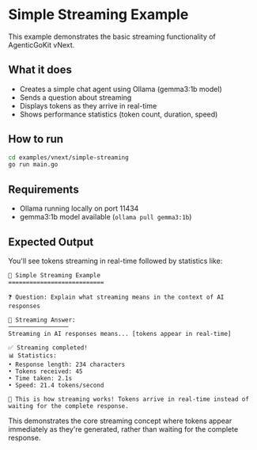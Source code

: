 # Simple Streaming Example

This example demonstrates the basic streaming functionality of AgenticGoKit vNext.

## What it does

- Creates a simple chat agent using Ollama (gemma3:1b model)
- Sends a question about streaming
- Displays tokens as they arrive in real-time
- Shows performance statistics (token count, duration, speed)

## How to run

```bash
cd examples/vnext/simple-streaming
go run main.go
```

## Requirements

- Ollama running locally on port 11434
- gemma3:1b model available (`ollama pull gemma3:1b`)

## Expected Output

You'll see tokens streaming in real-time followed by statistics like:

```
🚀 Simple Streaming Example
===========================

❓ Question: Explain what streaming means in the context of AI responses

💬 Streaming Answer:
─────────────────
Streaming in AI responses means... [tokens appear in real-time]

✅ Streaming completed!
📊 Statistics:
• Response length: 234 characters
• Tokens received: 45
• Time taken: 2.1s
• Speed: 21.4 tokens/second

🎉 This is how streaming works! Tokens arrive in real-time instead of waiting for the complete response.
```

This demonstrates the core streaming concept where tokens appear immediately as they're generated, rather than waiting for the complete response.